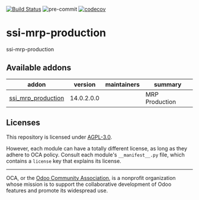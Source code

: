 [![Build Status](https://travis-ci.com/open-synergy/ssi-mrp-production.svg?branch=14.0)](https://travis-ci.com/open-synergy/ssi-mrp-production)
![pre-commit](https://github.com/open-synergy/ssi-mrp-production/actions/workflows/pre-commit.yml/badge.svg)
[![codecov](https://codecov.io/gh/open-synergy/ssi-mrp-production/branch/14.0/graph/badge.svg)](https://codecov.io/gh/open-synergy/ssi-mrp-production)

<!-- /!\ do not modify above this line -->

# ssi-mrp-production

ssi-mrp-production

<!-- /!\ do not modify below this line -->

<!-- prettier-ignore-start -->

[//]: # (addons)

Available addons
----------------
addon | version | maintainers | summary
--- | --- | --- | ---
[ssi_mrp_production](ssi_mrp_production/) | 14.0.2.0.0 |  | MRP Production

[//]: # (end addons)

<!-- prettier-ignore-end -->

## Licenses

This repository is licensed under [AGPL-3.0](LICENSE).

However, each module can have a totally different license, as long as they adhere to OCA
policy. Consult each module's `__manifest__.py` file, which contains a `license` key
that explains its license.

----

OCA, or the [Odoo Community Association](http://odoo-community.org/), is a nonprofit
organization whose mission is to support the collaborative development of Odoo features
and promote its widespread use.
